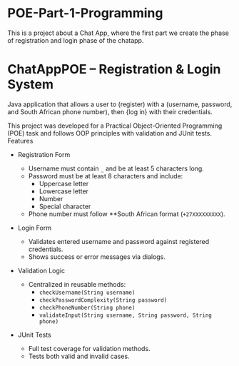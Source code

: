 # POE-Part-1-Programming
This is a project about a Chat App, where the first part we create the phase of registration and login phase of the chatapp.


# ChatAppPOE – Registration & Login System  

Java application that allows a user to (register) with a (username, password, and South African phone number), then {log in} with their credentials.  

This project was developed for a Practical Object-Oriented Programming (POE) task and follows OOP principles with validation and JUnit tests.  
 Features
- Registration Form
  - Username must contain `_` and be at least 5 characters long.
  - Password must be at least 8 characters and include:
    - Uppercase letter  
    - Lowercase letter  
    - Number  
    - Special character  
  - Phone number must follow **South African format (`+27XXXXXXXXX`).  

- Login Form
  - Validates entered username and password against registered credentials.
  - Shows success or error messages via dialogs.  

- Validation Logic
  - Centralized in reusable methods:  
    - `checkUsername(String username)`  
    - `checkPasswordComplexity(String password)`  
    - `checkPhoneNumber(String phone)`  
    - `validateInput(String username, String password, String phone)`  

- JUnit Tests
  - Full test coverage for validation methods.  
  - Tests both valid and invalid cases.  

